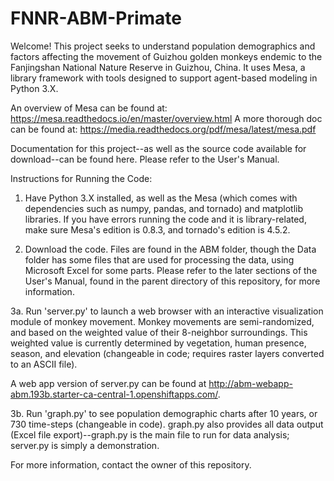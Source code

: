 # FNNR-ABM-Primate

Welcome! This project seeks to understand population demographics and factors affecting the movement of Guizhou golden monkeys endemic to the Fanjingshan National Nature Reserve in Guizhou, China.
It uses Mesa, a library framework with tools designed to support agent-based modeling in Python 3.X.

An overview of Mesa can be found at: https://mesa.readthedocs.io/en/master/overview.html
A more thorough doc can be found at: https://media.readthedocs.org/pdf/mesa/latest/mesa.pdf

Documentation for this project--as well as the source code available for download--can be found here. Please refer to the User's Manual.

Instructions for Running the Code:
1. Have Python 3.X installed, as well as the Mesa (which comes with dependencies such as numpy, pandas, and tornado) and matplotlib libraries.
If you have errors running the code and it is library-related, make sure Mesa's edition is 0.8.3, and tornado's edition is 4.5.2.

2. Download the code. Files are found in the ABM folder, though the Data folder has some files that are used for processing the data, using Microsoft Excel for some parts. Please refer to the later sections of the User's Manual, found in the parent directory of this repository, for more information.

3a. Run 'server.py' to launch a web browser with an interactive visualization module of monkey movement.
Monkey movements are semi-randomized, and based on the weighted value of their 8-neighbor surroundings.
This weighted value is currently determined by vegetation, human presence, season, and elevation (changeable in code; requires raster layers converted to an ASCII file).

A web app version of server.py can be found at http://abm-webapp-abm.193b.starter-ca-central-1.openshiftapps.com/.

3b. Run 'graph.py' to see population demographic charts after 10 years, or 730 time-steps (changeable in code). graph.py also provides all data output (Excel file export)--graph.py is the main file to run for data analysis; server.py is simply a demonstration.

For more information, contact the owner of this repository.

